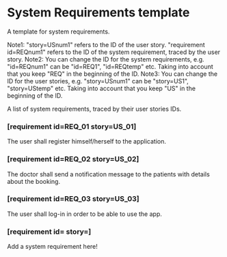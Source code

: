 # System Requirements template

A template for system requirements.

Note1: "story=USnum1" refers to the ID of the user story. "requirement id=REQnum1" refers to the ID of the system requirement, traced by the user story.
Note2: You can change the ID for the system requirements, e.g. "id=REQnum1" can be "id=REQ1", "id=REQtemp" etc. Taking into account that you keep "REQ" in the beginning of the ID.
Note3: You can change the ID for the user stories, e.g. "story=USnum1" can be "story=US1", "story=UStemp" etc. Taking into account that you keep "US" in the beginning of the ID.


A list of system requirements, traced by their user stories IDs.

### [requirement id=REQ_01 story=US_01]
The user shall register himself/herself to the application.

### [requirement id=REQ_02 story=US_02]
The doctor shall send a notification message to the patients with details about
the booking.

### [requirement id=REQ_03 story=US_03]

The user shall log-in in order to be able to use the app.

### [requirement id= story=]

Add a system requirement here!





